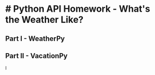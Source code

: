 # # Python API Homework - What's the Weather Like?

##  Part I - WeatherPy
## Part II - VacationPy


I
